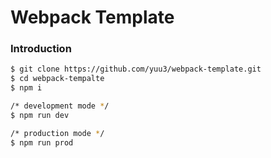 # Webpack Template

### Introduction
```bash
$ git clone https://github.com/yuu3/webpack-template.git
$ cd webpack-tempalte
$ npm i

/* development mode */
$ npm run dev

/* production mode */
$ npm run prod
```
